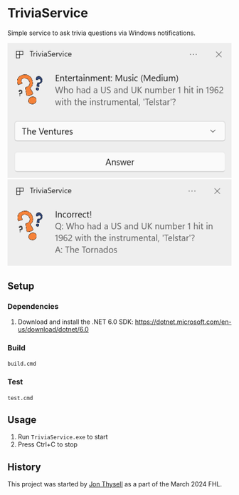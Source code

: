 # TriviaService

Simple service to ask trivia questions via Windows notifications.

![Screenshot 1](./.github/screenshot1.png)
![Screenshot 2](./.github/screenshot2.png)

## Setup

### Dependencies
1. Download and install the .NET 6.0 SDK: https://dotnet.microsoft.com/en-us/download/dotnet/6.0

### Build

`build.cmd`

### Test

`test.cmd`

## Usage

1. Run `TriviaService.exe` to start
2. Press Ctrl+C to stop

## History

This project was started by [Jon Thysell](mailto://jthysell@microsoft.com) as a part of the March 2024 FHL.
